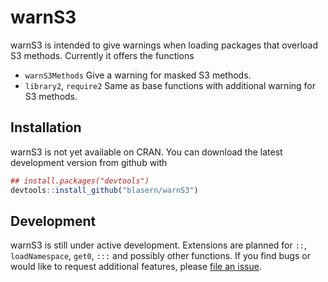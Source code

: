 warnS3
======

warnS3 is intended to give warnings when loading packages that overload S3 methods. Currently it offers the functions

-   `warnS3Methods` Give a warning for masked S3 methods.
-   `library2`, `require2` Same as base functions with additional warning for S3 methods.

Installation
------------

warnS3 is not yet available on CRAN. You can download the latest development version from github with

``` r
## install.packages("devtools")
devtools::install_github("blasern/warnS3")
```

Development
-----------

warnS3 is still under active development. Extensions are planned for `::`, `loadNamespace`, `get0`, `:::` and possibly other functions. If you find bugs or would like to request additional features, please [file an issue](https://github.com/blasern/warnS3/issues).

